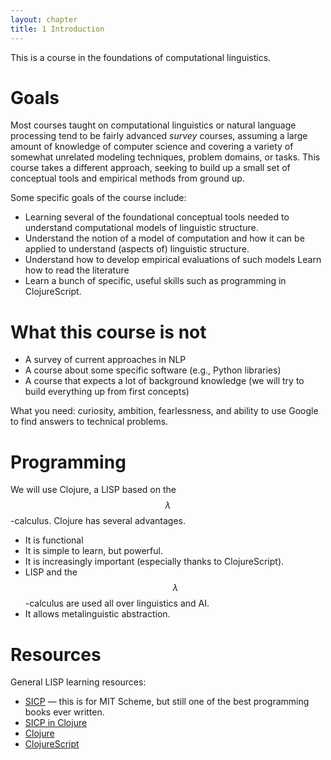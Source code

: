 ```yaml
---
layout: chapter
title: 1 Introduction
---
```


This is a course in the foundations of computational linguistics.

# Goals

Most courses taught on computational linguistics or natural language processing tend to be fairly advanced *survey* courses, assuming a large amount of knowledge of computer science and covering a variety of somewhat unrelated modeling techniques, problem domains, or tasks. This course takes a different approach, seeking to build up a small set of conceptual tools and empirical methods from ground up.

Some specific goals of the course include:

* Learning several of the foundational conceptual tools needed to understand computational models of linguistic structure.
* Understand the notion of a model of computation and how it can be applied to understand (aspects of) linguistic structure.
* Understand how to develop empirical evaluations of such models Learn how to read the literature
* Learn a bunch of specific, useful skills such as programming in ClojureScript.

<!--
# Content
Theory of computation
Information theory
Generative Linguistics
Chomsky Hierarchy

Organized around Chomsky hierarchy

Four dimensions of structure Content

How do we formalize a computational theory
How do we equip it with an evaluation metric
How do we develop algorithms that can use these two facets
How do we evaluate the resulting systems -->

# What this course is not

* A survey of current approaches in NLP
* A course about some specific software (e.g., Python libraries)
* A course that expects a lot of background knowledge (we will try to build everything up from  first concepts)

What you need: curiosity, ambition, fearlessness, and ability to use Google to find answers to technical problems.

# Programming

We will use Clojure, a LISP based on the $$\lambda$$-calculus. Clojure has several advantages.

* It is functional
* It is  simple to learn, but powerful.
* It is increasingly important (especially thanks to ClojureScript).
* LISP and the $$\lambda$$-calculus are used all over linguistics and AI.
* It allows metalinguistic abstraction.

# Resources

General LISP learning resources:

* [SICP](https://mitpress.mit.edu/sites/default/files/sicp/index.html) &mdash; this is for MIT Scheme, but still one of the best programming books ever written.
*  [SICP in Clojure](http://www.sicpdistilled.com/)
* [Clojure](https://clojure.org/)
* [ClojureScript](https://clojurescript.org/)

